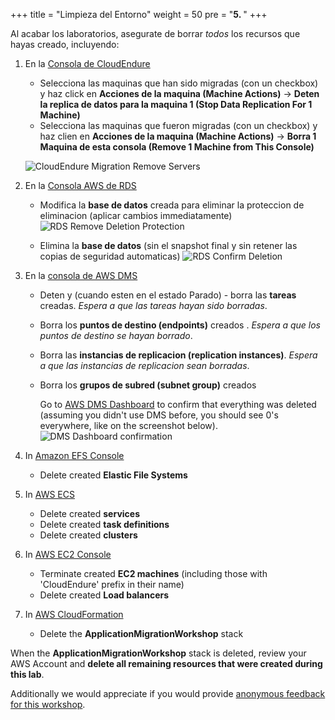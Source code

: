 +++
title = "Limpieza del Entorno"
weight = 50
pre = "<b>5. </b>"
+++

Al acabar los laboratorios, asegurate de borrar _todos_ los recursos que hayas creado, incluyendo:

1. En la <a href="https://console.cloudendure.com" target="_blank">Consola de CloudEndure</a>       
   - Selecciona las maquinas que han sido migradas (con un checkbox) y haz click en **Acciones de la maquina (Machine Actions)** -> **Deten la replica de datos para la maquina 1 (Stop Data Replication For 1 Machine)**
   - Selecciona las maquinas que fueron migradas (con un checkbox) y haz clien en **Acciones de la maquina (Machine Actions)** -> **Borra 1 Maquina de esta consola (Remove 1 Machine from This Console)**

    ![CloudEndure Migration Remove Servers](/cleanup/ce-stop-remove-from-console.eng.png)

2. En la  <a href="https://us-west-2.console.aws.amazon.com/rds/home?region=us-west-2#databases:" target="_blank">Consola AWS de RDS</a>         
   - Modifica la **base de datos** creada para eliminar la proteccion de eliminacion (aplicar cambios immediatamente)
    ![RDS Remove Deletion Protection](/cleanup/db-remove-deletion-protection.en.png)

   - Elimina la **base de datos** (sin el snapshot final y sin retener las copias de seguridad automaticas)
    ![RDS Confirm Deletion](/cleanup/db-delete-confirm.en.png)

3. En la <A href="https://us-west-2.console.aws.amazon.com/dms/v2/home?region=us-west-2#replicationInstances" target="_blank">consola de AWS DMS</a>            
   - Deten y (cuando esten en el estado Parado) - borra las **tareas** creadas. *Espera a que las tareas hayan sido borradas*.
   - Borra los **puntos de destino (endpoints)** creados . *Espera a que los puntos de destino se hayan borrado*.
   - Borra las **instancias de replicacion (replication instances)**. *Espera a que las instancias de replicacion sean borradas*.
   - Borra los **grupos de subred (subnet group)** creados

     Go to <a href="https://us-west-2.console.aws.amazon.com/dms/v2/home?region=us-west-2#dashboard" target="_blank">AWS DMS Dashboard</a> to confirm that everything was deleted (assuming you didn't use DMS before, you should see 0's everywhere, like on the screenshot below).
     ![DMS Dashboard confirmation](/cleanup/dms-dashboard-final.en.png)

4. In <a href="https://us-west-2.console.aws.amazon.com/efs/home?region=us-west-2" target="_blank">Amazon EFS Console</a>        
   - Delete created **Elastic File Systems**

5. In <a href="https://us-west-2.console.aws.amazon.com/ecs/home?region=us-west-2#/getStarted" target="_blank">AWS ECS</a>      
   - Delete created **services**
   - Delete created **task definitions**
   - Delete created **clusters**  

6. In <a href="https://us-west-2.console.aws.amazon.com/ec2/v2/home?region=us-west-2#Home:" target="_blank">AWS EC2 Console</a>      
   - Terminate created **EC2 machines** (including those with 'CloudEndure' prefix in their name)
   - Delete created **Load balancers**

7. In <a href="https://us-west-2.console.aws.amazon.com/cloudformation/home?region=us-west-2#/stacks" target="_blank">AWS CloudFormation</a>            
   - Delete the **ApplicationMigrationWorkshop** stack

When the **ApplicationMigrationWorkshop** stack is deleted, review your AWS Account and **delete all remaining resources that were created during this lab**.

Additionally we would appreciate if you would provide <a href="https://amazonmr.au1.qualtrics.com/jfe/form/SV_0dfrnubGKXavgR7">anonymous feedback for this workshop</a>.
